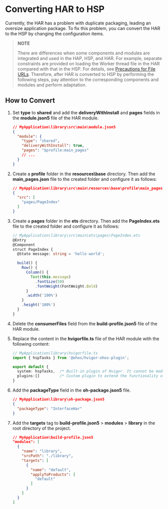# Converting HAR to HSP
<!--Kit: Ability Kit-->
<!--Subsystem: BundleManager-->
<!--Owner: @wanghang904-->
<!--Designer: @hanfeng6-->
<!--Tester: @kongjing2-->
<!--Adviser: @Brilliantry_Rui-->

Currently, the HAR has a problem with duplicate packaging, leading an oversize application package. To fix this problem, you can convert the HAR to the HSP by changing the configuration items.

>
> **NOTE**
>
> There are differences when some components and modules are integrated and used in the HAP, HSP, and HAR. For example, separate constraints are provided on loading the Worker thread file in the HAR compared with that in the HSP. For details, see [Precautions for File URLs](../arkts-utils/worker-introduction.md#precautions-for-file-urls). Therefore, after HAR is converted to HSP by performing the following steps, pay attention to the corresponding components and modules and perform adaptation.
>

## How to Convert

1. Set **type** to **shared** and add the **deliveryWithInstall** and **pages** fields in the **module.json5** file of the HAR module.
    ```json
    // MyApplication\library\src\main\module.json5
    {
      "module": {
        "type": "shared",
        "deliveryWithInstall": true,
        "pages": "$profile:main_pages"
        // ...
      }
    }
    ```

2. Create a **profile** folder in the **resources\base** directory. Then add the **main_pages.json** file to the created folder and configure it as follows:
    ```json
    // MyApplication\library\src\main\resources\base\profile\main_pages.json
    {
      "src": [
        "pages/PageIndex"
      ]
    }
    ```

3. Create a **pages** folder in the **ets** directory. Then add the **PageIndex.ets** file to the created folder and configure it as follows:
    ```ts
    // MyApplication\library\src\main\ets\pages\PageIndex.ets
    @Entry
    @Component
    struct PageIndex {
      @State message: string = 'hello world';

      build() {
        Row() {
          Column() {
            Text(this.message)
              .fontSize(50)
              .fontWeight(FontWeight.Bold)
          }
          .width('100%')
        }
        .height('100%')
      }
    }
    ```

4. Delete the **consumerFiles** field from the **build-profile.json5** file of the HAR module.

5. Replace the content in the **hvigorfile.ts** file of the HAR module with the following content:
    ```ts
    // MyApplication\library\hvigorfile.ts
    import { hspTasks } from '@ohos/hvigor-ohos-plugin';

    export default {
      system: hspTasks,  /* Built-in plugin of Hvigor. It cannot be modified. */
      plugins:[]         /* Custom plugin to extend the functionality of Hvigor. */
    }
    ```

6. Add the **packageType** field in the **oh-package.json5** file.
    ```json
    // MyApplication\library\oh-package.json5
    {
      "packageType": "InterfaceHar"
    }
    ```

7. Add the **targets** tag to **build-profile.json5** > **modules** > **library** in the root directory of the project.

    ```json
    // MyApplication\build-profile.json5
    "modules": [
      {
        "name": "library",
        "srcPath": "./library",
        "targets": [
          {
            "name": "default",
            "applyToProducts": [
              "default"
            ]
          }
        ]
      }
    ]
